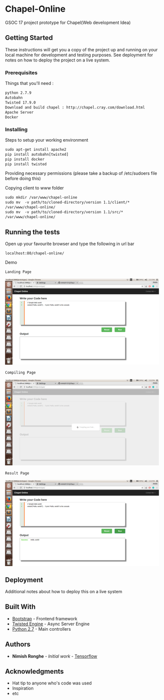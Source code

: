 # Chapel-Online

GSOC 17 project prototype for Chapel(Web development Idea)

## Getting Started

These instructions will get you a copy of the project up and running on your local machine for development and testing purposes. See deployment for notes on how to deploy the project on a live system.

### Prerequisites

Things that you'll need :
```
python 2.7.9
Autobahn
Twisted 17.9.0
Download and build chapel : http://chapel.cray.com/download.html
Apache Server
Docker
```

### Installing

Steps to setup your working environment
```
sudo apt-get install apache2
pip install autobahn[twisted]
pip install docker
pip install twisted
```

Providing necessary permissions (please take a backup of /etc/sudoers file before doing this)

Copying client to www folder
```
sudo mkdir /var/www/chapel-online
sudo mv  -v path/to/cloned-directory/version 1.1/client/* /var/www/chapel-online/
sudo mv  -v path/to/cloned-directory/version 1.1/src/* /var/www/chapel-online/
```
## Running the tests
Open up your favourite browser and type the following in url bar
```
localhost:80/chapel-online/
```
Demo
```
Landing Page
```
![Landing_page](https://github.com/nimish1512/chapel-online/blob/master/landing_page.png)
```
Compiling Page
```
![Compiling_page](compiling.png)
```
Result Page
```
![Output_page](output_page.png)

## Deployment

Additional notes about how to deploy this on a live system

## Built With

* [Bootstrap](http://getbootstrap.com/getting-started/) - Frontend framework 
* [Twisted Engine](https://twistedmatrix.com/) - Async Server Engine
* [Python 2.7](https://python.org) - Main controllers

## Authors

* **Nimish Ronghe** - *Initial work* - [Tensorflow](https://github.com/nimish1512)

## Acknowledgments

* Hat tip to anyone who's code was used
* Inspiration
* etc
